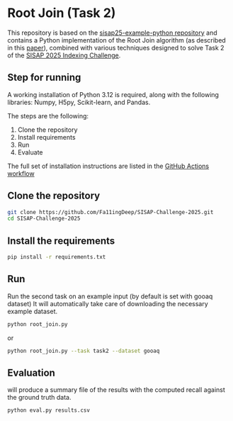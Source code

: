 # Root Join (Task 2)

This repository is based on the [sisap25-example-python repository](https://github.com/sisap-challenges/sisap25-example-python) and contains a Python implementation of the Root Join algorithm (as described in this [paper](https://www.sciencedirect.com/science/article/pii/S0306437920300211?via%3Dihub)), combined with various techniques designed to solve Task 2 of the [SISAP 2025 Indexing Challenge](https://sisap-challenges.github.io/2025/index.html).


## Step for running

A working installation of Python 3.12 is required, along with the following libraries: Numpy, H5py, Scikit-learn, and Pandas.

The steps are the following:

1. Clone the repository
2. Install requirements
3. Run
4. Evaluate

The full set of installation instructions are listed in the [GitHub Actions workflow](https://github.com/Fa11ingDeep/Sisap-Challenge-2025-prueba/blob/main/.github/workflows/ci.yml)

## Clone the repository

```bash
git clone https://github.com/Fa11ingDeep/SISAP-Challenge-2025.git
cd SISAP-Challenge-2025
```
## Install the requirements

```bash
pip install -r requirements.txt 
```
## Run

Run the second task on an example input (by default is set with gooaq dataset)
It will automatically take care of downloading the necessary example dataset.

```bash
python root_join.py
```
or

```bash
python root_join.py --task task2 --dataset gooaq
```
## Evaluation

will produce a summary file of the results with the computed recall against the ground truth data.

```bash
python eval.py results.csv
```